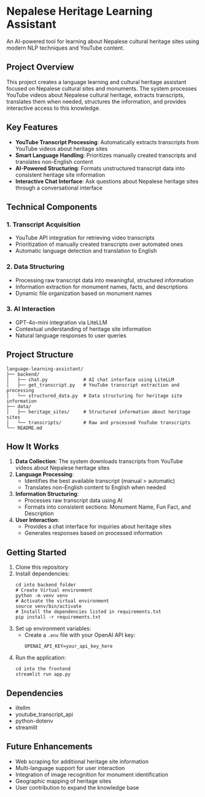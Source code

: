 # Nepalese Heritage Learning Assistant

An AI-powered tool for learning about Nepalese cultural heritage sites using modern NLP techniques and YouTube content.

## Project Overview

This project creates a language learning and cultural heritage assistant focused on Nepalese cultural sites and monuments. The system processes YouTube videos about Nepalese cultural heritage, extracts transcripts, translates them when needed, structures the information, and provides interactive access to this knowledge.

## Key Features

- **YouTube Transcript Processing**: Automatically extracts transcripts from YouTube videos about heritage sites
- **Smart Language Handling**: Prioritizes manually created transcripts and translates non-English content
- **AI-Powered Structuring**: Formats unstructured transcript data into consistent heritage site information
- **Interactive Chat Interface**: Ask questions about Nepalese heritage sites through a conversational interface

## Technical Components

### 1. Transcript Acquisition
- YouTube API integration for retrieving video transcripts
- Prioritization of manually created transcripts over automated ones
- Automatic language detection and translation to English

### 2. Data Structuring
- Processing raw transcript data into meaningful, structured information
- Information extraction for monument names, facts, and descriptions
- Dynamic file organization based on monument names

### 3. AI Interaction
- GPT-4o-mini integration via LiteLLM
- Contextual understanding of heritage site information
- Natural language responses to user queries

## Project Structure

```
language-learning-assistant/
├── backend/
│   ├── chat.py             # AI chat interface using LiteLLM
│   ├── get_transcript.py   # YouTube transcript extraction and processing
│   └── structured_data.py  # Data structuring for heritage site information
├── data/
│   ├── heritage_sites/     # Structured information about heritage sites
│   └── transcripts/        # Raw and processed YouTube transcripts
└── README.md
```

## How It Works

1. **Data Collection**: The system downloads transcripts from YouTube videos about Nepalese heritage sites
2. **Language Processing**: 
   - Identifies the best available transcript (manual > automatic)
   - Translates non-English content to English when needed
3. **Information Structuring**:
   - Processes raw transcript data using AI
   - Formats into consistent sections: Monument Name, Fun Fact, and Description
4. **User Interaction**:
   - Provides a chat interface for inquiries about heritage sites
   - Generates responses based on processed information

## Getting Started

1. Clone this repository
2. Install dependencies:
   ```
   cd into backend folder
   # Create Virtual environment
   python -m venv venv
   # Activate the virtual environment
   source venv/bin/activate
   # Install the dependencies listed in requirements.txt
   pip install -r requirements.txt
   ```
3. Set up environment variables:
   - Create a `.env` file with your OpenAI API key:
     ```
     OPENAI_API_KEY=your_api_key_here
     ```
4. Run the application:
   ```
   cd into the frontend
   streamlit run app.py
   ```

## Dependencies

- litellm
- youtube_transcript_api
- python-dotenv
- streamlit

## Future Enhancements

- Web scraping for additional heritage site information
- Multi-language support for user interaction
- Integration of image recognition for monument identification
- Geographic mapping of heritage sites
- User contribution to expand the knowledge base